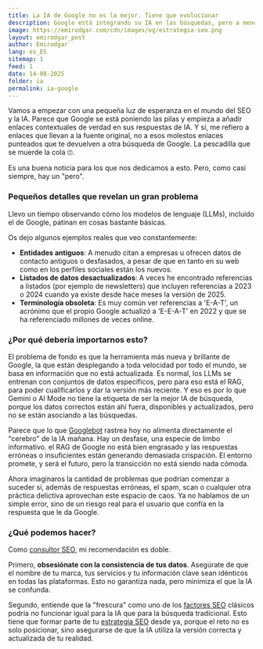 ```yaml
---
title: La IA de Google no es la mejor. Tiene que evolucionar
description: Google está integrando su IA en las búsquedas, pero a menudo usa datos anticuados. Analizamos por qué esto ocurre y los riesgos que implica, desde pequeños errores hasta información peligrosa.
image: https://emirodgar.com/cdn/images/og/estrategia-seo.png
layout: emirodgar_post
author: Emirodgar
lang: es_ES
sitemap: 1
feed: 1
date: 14-08-2025
folder: ia
permalink: ia-google
---
```


Vamos a empezar con una pequeña luz de esperanza en el mundo del SEO y la IA. Parece que Google se está poniendo las pilas y empieza a añadir enlaces contextuales de verdad en sus respuestas de IA. Y sí, me refiero a enlaces que llevan a la fuente original, no a esos molestos enlaces punteados que te devuelven a otra búsqueda de Google. La pescadilla que se muerde la cola 🙄.

Es una buena noticia para los que nos dedicamos a esto. Pero, como casi siempre, hay un "pero".

### Pequeños detalles que revelan un gran problema

Llevo un tiempo observando cómo los modelos de lenguaje (LLMs), incluido el de Google, patinan en cosas bastante básicas.

Os dejo algunos ejemplos reales que veo constantemente:

* **Entidades antiguos**: A menudo citan a empresas u ofrecen datos de contacto antiguos o desfasados, a pesar de que en tanto en su web como en los perfiles sociales están los nuevos.
* **Listados de datos desactualizados**: A veces he encontrado referencias a listados (por ejemplo de newsletters) que incluyen referencias a 2023 o 2024 cuando ya existe desde hace meses la versión de 2025.
* **Terminología obsoleta**: Es muy común ver referencias a 'E-A-T', un acrónimo que el propio Google actualizó a 'E-E-A-T' en 2022 y que se ha referenciado millones de veces online.

### ¿Por qué debería importarnos esto?

El problema de fondo es que la herramienta más nueva y brillante de Google, la que están desplegando a toda velocidad por todo el mundo, se basa en información que no está actualizada. Es normal, los LLMs se entrenan con conjuntos de datos específicos, pero para eso está el RAG, para poder cualificarlos y dar la versión más reciente. Y eso es por lo que Gemini o AI Mode no tiene la etiqueta de ser la mejor IA de búsqueda, porque los datos correctos están ahí fuera, disponibles y actualizados, pero no se están asociando a las búsquedas.

Parece que lo que [Googlebot](https://emirodgar.com/detectar-googlebot) rastrea hoy no alimenta directamente el "cerebro" de la IA mañana. Hay un desfase, una especie de limbo informativo. el RAG de Google no está bien engrasado y las respuestas erróneas o insuficientes están generando demasiada crispación. El entorno promete, y será el futuro, pero la transicción no está siendo nada cómoda.

Ahora imaginaros la cantidad de problemas que podrían comenzar a suceder si, además de respuestas erróneas, el spam, scan o cualquier otra práctica delictiva aprovechan este espacio de caos. Ya no hablamos de un simple error, sino de un riesgo real para el usuario que confía en la respuesta que le da Google.

### ¿Qué podemos hacer?

Como [consultor SEO](https://emirodgar.com/consultor-seo), mi recomendación es doble.

Primero, **obsesiónate con la consistencia de tus datos**. Asegúrate de que el nombre de tu marca, tus servicios y tu información clave sean idénticos en todas las plataformas. Esto no garantiza nada, pero minimiza el que la IA se confunda.

Segundo, entiende que la "frescura" como uno de los [factores SEO](https://emirodgar.com/factores-seo) clásicos podría no funcionar igual para la IA que para la búsqueda tradicional. Esto tiene que formar parte de tu [estrategia SEO](https://emirodgar.com/estrategia-seo) desde ya, porque el reto no es solo posicionar, sino asegurarse de que la IA utiliza la versión correcta y actualizada de tu realidad.
